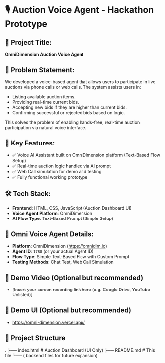 # 🎙️ Auction Voice Agent - Hackathon Prototype

## 🚀 Project Title:
**OmniDimension Auction Voice Agent**

## 📝 Problem Statement:
We developed a voice-based agent that allows users to participate in live auctions via phone calls or web calls. The system assists users in:

- Listing available auction items.
- Providing real-time current bids.
- Accepting new bids if they are higher than current bids.
- Confirming successful or rejected bids based on logic.

This solves the problem of enabling hands-free, real-time auction participation via natural voice interface.


## 🎯 Key Features:

- ✅ Voice AI Assistant built on OmniDimension platform (Text-Based Flow Setup)
- ✅ Real-time auction logic handled via AI prompt
- ✅ Web Call simulation for demo and testing
- ✅ Fully functional working prototype


## 🛠 Tech Stack:

- **Frontend**: HTML, CSS, JavaScript (Auction Dashboard UI)
- **Voice Agent Platform**: OmniDimension
- **AI Flow Type**: Text-Based Prompt (Simple Setup)


## 🔗 Omni Voice Agent Details:

- **Platform**: OmniDimension (https://omnidim.io)
- **Agent ID**: `1788` (or your actual Agent ID)
- **Flow Type**: Simple Text-Based Flow with Custom Prompt
- **Testing Methods**: Chat Test, Web Call Simulation

## 🎥 Demo Video (Optional but recommended)

- [Insert your screen recording link here (e.g. Google Drive, YouTube Unlisted)]

  
## 🎥 Demo UI (Optional but recommended)

- https://omni-dimension.vercel.app/

## 📁 Project Structure
.
├── index.html  # Auction Dashboard (UI Only)
├── README.md   # This file
└── ( backend files for future expansion)
